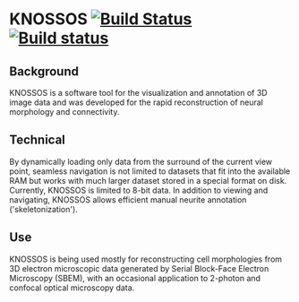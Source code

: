 # KNOSSOS [![Build Status](https://travis-ci.org/knossos-project/knossos.svg?branch=master)](https://travis-ci.org/knossos-project/knossos) [![Build status](https://ci.appveyor.com/api/projects/status/08fm7d42osdepy8d/branch/master?svg=true)](https://ci.appveyor.com/project/al3xst/knossos-r575n/branch/master)

## Background
KNOSSOS is a software tool for the visualization and annotation of 3D image data and was developed for the rapid reconstruction of neural morphology and connectivity.

## Technical
By dynamically loading only data from the surround of the current view point, seamless navigation is not limited to datasets that fit into the available RAM but works with much larger dataset stored in a special format on disk. Currently, KNOSSOS is limited to 8-bit data. In addition to viewing and navigating, KNOSSOS allows efficient manual neurite annotation ('skeletonization').

## Use
KNOSSOS is being used mostly for reconstructing cell morphologies from 3D electron microscopic data generated by Serial Block-Face Electron Microscopy (SBEM), with an occasional application to 2-photon and confocal optical microscopy data. 
